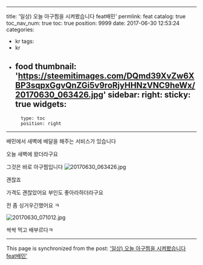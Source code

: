 
---
title: '일상) 오늘 아구찜을 시켜봤습니다 feat배민'
permlink: feat
catalog: true
toc_nav_num: true
toc: true
position: 9999
date: 2017-06-30 12:53:24
categories:
- kr
tags:
- kr
- food
thumbnail: 'https://steemitimages.com/DQmd39XvZw6XBP3sqpxGgvQnZGi5v9roRjyHHNzVNC9heWx/20170630_063426.jpg'
sidebar:
    right:
        sticky: true
widgets:
    -
        type: toc
        position: right
---


배민에서 새벽에 배달을 해주는 서비스가 있습니다

오늘 새벽에 왔더라구요

그것은 바로 아구찜입니다
![20170630_063426.jpg](https://steemitimages.com/DQmd39XvZw6XBP3sqpxGgvQnZGi5v9roRjyHHNzVNC9heWx/20170630_063426.jpg)

괜찮죠

가격도 괜찮았어요 부인도 좋아라하더라구요

전 좀 싱거우긴했어요 ㅋ

![20170630_071012.jpg](https://steemitimages.com/DQmaUhsnzyXYwWECe747hSL2PNcinpAYwnTJgED3zBCZ1EC/20170630_071012.jpg)

싹싹 먹고 배부르다ㅋ

- - -

This page is synchronized from the post: ['일상) 오늘 아구찜을 시켜봤습니다 feat배민'](https://steemit.com/@virus707/feat)
